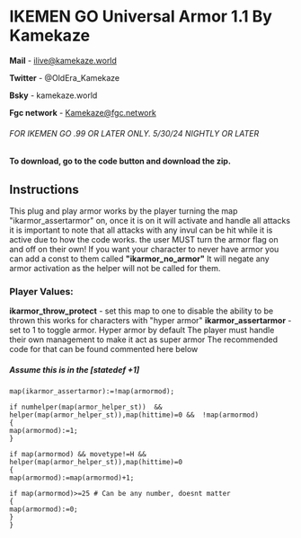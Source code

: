 # IKEMEN GO Universal Armor 1.1 By Kamekaze 
**Mail** - ilive@kamekaze.world

**Twitter** - @OldEra_Kamekaze

**Bsky** - kamekaze.world

**Fgc network** - Kamekaze@fgc.network

###### FOR IKEMEN GO .99 OR LATER ONLY. 5/30/24 NIGHTLY OR LATER

**To download, go to the code button and download the zip.**

## Instructions
This plug and play armor works by the player 
turning the map "ikarmor_assertarmor" on, once it is on
it will activate and handle all attacks
it is important to note that all attacks with any invul can be hit
while it is active due to how the code works. the user MUST turn
the armor flag on and off on their own!
If you want your character to never have armor you can
add a const to them called **"ikarmor_no_armor"** It will negate any 
armor activation as the helper will not be called for them.

### Player Values:
**ikarmor_throw_protect** - set this map to one to disable the ability to be thrown 
this works for characters with "hyper armor"
**ikarmor_assertarmor** - set to 1 to toggle armor. Hyper armor by default
The player must handle their own management to make it act as super armor
The recommended code for that can be found commented here below		     

##### Assume this is in the [statedef +1]

```
map(ikarmor_assertarmor):=!map(armormod);

if numhelper(map(armor_helper_st))  && helper(map(armor_helper_st)),map(hittime)=0 &&  !map(armormod)
{
map(armormod):=1;
}

if map(armormod) && movetype!=H && helper(map(armor_helper_st)),map(hittime)=0
{
map(armormod):=map(armormod)+1;

if map(armormod)>=25 # Can be any number, doesnt matter
{
map(armormod):=0;
}
}
```
